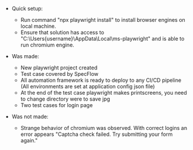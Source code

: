 ﻿- Quick setup:
    - Run command "npx playwright install" to install browser engines on local machine.
    - Ensure that solution has access to "C:\Users\{username}\AppData\Local\ms-playwright" and is able to run chromium engine.
	
- Was made:
	- New playwright project created
	- Test case covered by SpecFlow
	- All automation framework is ready to deploy to any CI/CD pipeline (All environments are set at application config json file)
	- At the end of the test case playwright makes printscreens, you need to change directory were to save jpg
	- Two test cases for login page

- Was not made:
	- Strange behavior of chromium was observed. With correct logins an error appears "Captcha check failed. Try submitting your form again."